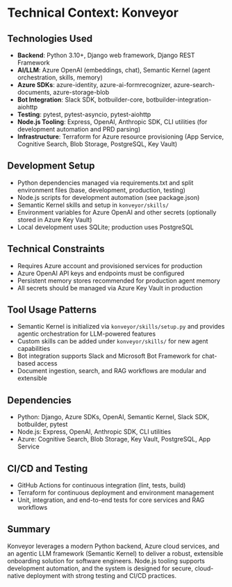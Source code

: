# Technical Context: Konveyor

## Technologies Used

- **Backend**: Python 3.10+, Django web framework, Django REST Framework
- **AI/LLM**: Azure OpenAI (embeddings, chat), Semantic Kernel (agent orchestration, skills, memory)
- **Azure SDKs**: azure-identity, azure-ai-formrecognizer, azure-search-documents, azure-storage-blob
- **Bot Integration**: Slack SDK, botbuilder-core, botbuilder-integration-aiohttp
- **Testing**: pytest, pytest-asyncio, pytest-aiohttp
- **Node.js Tooling**: Express, OpenAI, Anthropic SDK, CLI utilities (for development automation and PRD parsing)
- **Infrastructure**: Terraform for Azure resource provisioning (App Service, Cognitive Search, Blob Storage, PostgreSQL, Key Vault)

## Development Setup

- Python dependencies managed via requirements.txt and split environment files (base, development, production, testing)
- Node.js scripts for development automation (see package.json)
- Semantic Kernel skills and setup in `konveyor/skills/`
- Environment variables for Azure OpenAI and other secrets (optionally stored in Azure Key Vault)
- Local development uses SQLite; production uses PostgreSQL

## Technical Constraints

- Requires Azure account and provisioned services for production
- Azure OpenAI API keys and endpoints must be configured
- Persistent memory stores recommended for production agent memory
- All secrets should be managed via Azure Key Vault in production

## Tool Usage Patterns

- Semantic Kernel is initialized via `konveyor/skills/setup.py` and provides agentic orchestration for LLM-powered features
- Custom skills can be added under `konveyor/skills/` for new agent capabilities
- Bot integration supports Slack and Microsoft Bot Framework for chat-based access
- Document ingestion, search, and RAG workflows are modular and extensible

## Dependencies

- Python: Django, Azure SDKs, OpenAI, Semantic Kernel, Slack SDK, botbuilder, pytest
- Node.js: Express, OpenAI, Anthropic SDK, CLI utilities
- Azure: Cognitive Search, Blob Storage, Key Vault, PostgreSQL, App Service

## CI/CD and Testing

- GitHub Actions for continuous integration (lint, tests, build)
- Terraform for continuous deployment and environment management
- Unit, integration, and end-to-end tests for core services and RAG workflows

## Summary

Konveyor leverages a modern Python backend, Azure cloud services, and an agentic LLM framework (Semantic Kernel) to deliver a robust, extensible onboarding solution for software engineers. Node.js tooling supports development automation, and the system is designed for secure, cloud-native deployment with strong testing and CI/CD practices.
